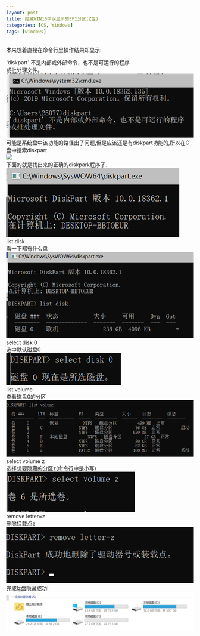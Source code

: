 ```yaml
---
layout: post
title: 隐藏WIN10中误显示的EFI分区(Z盘)
categories: [CS, Windows]
tags: [windows]
---
```

<!-- more -->
本来想着直接在命令行里操作结果却显示:
         
'diskpart' 不是内部或外部命令，也不是可运行的程序    
或批处理文件。    
![](https://raw.githubusercontent.com/An-Cheon/An-Cheon.github.io/master/images/diskpart_1.png)         
可能是系统盘中该功能的路径出了问题,但是应该还是有diskpart功能的,所以在C盘中搜索diskpart.       
![](https://raw.githubusercontent.comAn-Cheon/An-Cheon.github.io/master/images/diskpart_2.png)      
下面的就是找出来的正确的diskpark程序了.    
![](https://raw.githubusercontent.com/An-Cheon/An-Cheon.github.io/master/images/diskpart_3.png)      
list disk      
看一下都有什么盘      
![](https://raw.githubusercontent.com/An-Cheon/An-Cheon.github.io/master/images/diskpart_4.png)         
select disk 0      
选中默认磁盘0      
![](https://raw.githubusercontent.com/An-Cheon/An-Cheon.github.io/master/images/diskpart_5.png)       
list volume     
查看磁盘0的分区      
![](https://raw.githubusercontent.com/An-Cheon/An-Cheon.github.io/master/images/diskpart_6.png)       
select volume z      
选择想要隐藏的分区z(命令行中是小写)     
![](https://raw.githubusercontent.com/An-Cheon/An-Cheon.github.io/master/images/diskpart_7.png)       
remove letter=z     
删除挂载点z      
![](https://raw.githubusercontent.com/An-Cheon/An-Cheon.github.io/master/images/diskpart_8.png)       
完成!z盘隐藏成功!     
![](https://raw.githubusercontent.com/An-Cheon/An-Cheon.github.io/master/images/diskpart_9.png)          
          
